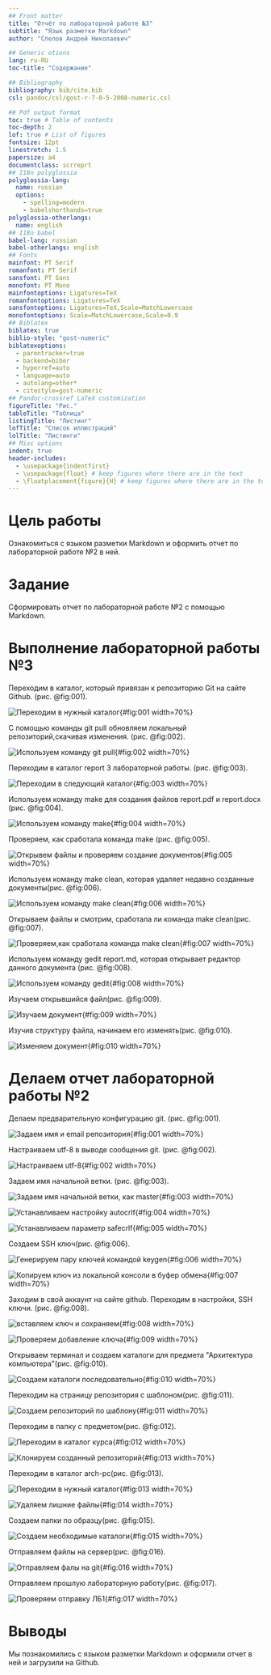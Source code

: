 ```yaml
---
## Front matter
title: "Отчёт по лабораторной работе №3"
subtitle: "Язык разметки Markdown"
author: "Спелов Андрей Николаевич"

## Generic otions
lang: ru-RU
toc-title: "Содержание"

## Bibliography
bibliography: bib/cite.bib
csl: pandoc/csl/gost-r-7-0-5-2008-numeric.csl

## Pdf output format
toc: true # Table of contents
toc-depth: 2
lof: true # List of figures
fontsize: 12pt
linestretch: 1.5
papersize: a4
documentclass: scrreprt
## I18n polyglossia
polyglossia-lang:
  name: russian
  options:
	- spelling=modern
	- babelshorthands=true
polyglossia-otherlangs:
  name: english
## I18n babel
babel-lang: russian
babel-otherlangs: english
## Fonts
mainfont: PT Serif
romanfont: PT Serif
sansfont: PT Sans
monofont: PT Mono
mainfontoptions: Ligatures=TeX
romanfontoptions: Ligatures=TeX
sansfontoptions: Ligatures=TeX,Scale=MatchLowercase
monofontoptions: Scale=MatchLowercase,Scale=0.9
## Biblatex
biblatex: true
biblio-style: "gost-numeric"
biblatexoptions:
  - parentracker=true
  - backend=biber
  - hyperref=auto
  - language=auto
  - autolang=other*
  - citestyle=gost-numeric
## Pandoc-crossref LaTeX customization
figureTitle: "Рис."
tableTitle: "Таблица"
listingTitle: "Листинг"
lofTitle: "Список иллюстраций"
lolTitle: "Листинги"
## Misc options
indent: true
header-includes:
  - \usepackage{indentfirst}
  - \usepackage{float} # keep figures where there are in the text
  - \floatplacement{figure}{H} # keep figures where there are in the text
---
```


# Цель работы

Ознакомиться с языком разметки Markdown и оформить отчет по лабораторной работе №2 в ней.

# Задание

Сформировать отчет по лабораторной работе №2 с помощью Markdown.

# Выполнение лабораторной работы №3

Переходим в каталог, который привязан к репозиторию Git на сайте Github. (рис. @fig:001).

![Переходим в нужный каталог](image/1.png){#fig:001 width=70%}

С помощью команды git pull обновляем локальный репозиторий,скачивая изменения. (рис. @fig:002).

![Используем команду git pull](image/2.png){#fig:002 width=70%}

Переходим в каталог report 3 лабораторной работы. (рис. @fig:003).

![Переходим в следующий каталог](image/3.png){#fig:003 width=70%}

Используем команду make для создания файлов report.pdf и report.docx (рис. @fig:004).

![Используем команду make](image/5.png){#fig:004 width=70%}

Проверяем, как сработала команда make (рис. @fig:005).

![Открывем файлы и проверяем создание документов](image/6.png){#fig:005 width=70%}

Используем команду make clean, которая удаляет недавно созданные документы(рис. @fig:006).

![Используем команду make clean](image/7.png){#fig:006 width=70%}

Открываем файлы и смотрим, сработала ли команда make clean(рис. @fig:007).

![Проверяем,как сработала команда make clean](image/8.png){#fig:007 width=70%}

Используем команду gedit report.md, которая открывает редактор данного документа (рис. @fig:008).

![Используем команду gedit](image/9.png){#fig:008 width=70%}

Изучаем открывшийся файл(рис. @fig:009).

![Изучаем документ](image/10.png){#fig:009 width=70%}

Изучив структуру файла, начинаем его изменять(рис. @fig:010).

![Изменяем документ](image/11.png){#fig:010 width=70%}

# Делаем отчет лабораторной работы №2

Делаем предварительную конфигурацию git. (рис. @fig:001).

![Задаем имя и email репозитория](image/20.png){#fig:001 width=70%}

Настраиваем utf-8 в выводе сообщения git. (рис. @fig:002).

![Настраиваем utf-8](image/21.png){#fig:002 width=70%}

Задаем имя начальной ветки. (рис. @fig:003).

![Задаем имя начальной ветки, как master](image/22.png){#fig:003 width=70%}

![Устанавливаем настройку autocrlf](image/23.png){#fig:004 width=70%}

![Устанавливаем параметр safecrlf](image/24.png){#fig:005 width=70%}

Создаем SSH ключ(рис. @fig:006).

![Генерируем пару ключей командой keygen](image/25.png){#fig:006 width=70%}

![Копируем ключ из локальной консоли в буфер обмена](image/26.png){#fig:007 width=70%}

Заходим в свой аккаунт на сайте github. Переходим в настройки, SSH ключи. (рис. @fig:008).

![вставляем ключ и сохраняем](image/27.png){#fig:008 width=70%}

![Проверяем добавление ключа](image/28.png){#fig:009 width=70%}

Открываем терминал и создаем каталоги для предмета "Архитектура компьютера"(рис. @fig:010).

![Создаем каталоги последовательно](image/29.png){#fig:010 width=70%}

Переходим на страницу репозитория с шаблоном(рис. @fig:011).

![Создаем репозиторий по шаблону](image/30.png){#fig:011 width=70%}

Переходим в папку с предметом(рис. @fig:012).

![Переходим в каталог курса](image/31.png){#fig:012 width=70%}

![Клонируем созданный репозиторий](image/32.png){#fig:013 width=70%}

Переходим в каталог arch-pc(рис. @fig:013).

![Переходим в нужный каталог](image/33.png){#fig:013 width=70%}

![Удаляем лишние файлы](image/34.png){#fig:014 width=70%}

Создаем папки по образцу(рис. @fig:015).

![Создаем необходимые каталоги](image/35.png){#fig:015 width=70%}

Отправляем файлы на сервер(рис. @fig:016).

![Отправляем фалы на git](image/36.png){#fig:016 width=70%}

Отправляем прошлую лабораторную работу(рис. @fig:017).

![Проверяем отправку ЛБ1](image/39.png){#fig:017 width=70%}

# Выводы

Мы познакомились с языком разметки Markdown и оформили отчет в ней и загрузили на Github.

